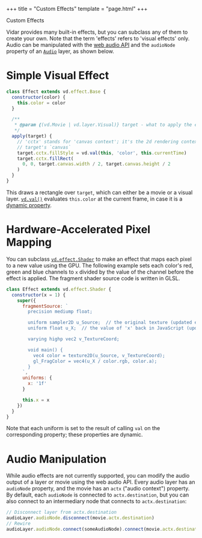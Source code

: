+++
title = "Custom Effects"
template = "page.html"
+++

<div class="heading-text">Custom Effects</div>

Vidar provides many built-in effects, but you can subclass any of them to create
your own. Note that the term 'effects' refers to 'visual effects' only. Audio
can be manipulated with the [web audio API] and the `audioNode` property of an
[`Audio`] layer, as shown below.

# Simple Visual Effect

```js
class Effect extends vd.effect.Base {
  constructor(color) {
    this.color = color
  }

  /**
   * @param {(vd.Movie | vd.layer.Visual)} target - what to apply the effect to
   */
  apply(target) {
    // 'cctx' stands for 'canvas context'; it's the 2d rendering context of the
    // target's `canvas`
    target.cctx.fillStyle = vd.val(this, 'color', this.currentTime)
    target.cctx.fillRect(
      0, 0, target.canvas.width / 2, target.canvas.height / 2
    )
  }
}
```

This draws a rectangle over `target`, which can either be a movie or a visual
layer. [`vd.val()`](../api/index.html#val) evaluates `this.color` at the current
frame, in case it is a [dynamic property](../dynamic-properties.md).

# Hardware-Accelerated Pixel Mapping

You can subclass [`vd.effect.Shader`](../api/classes/effect.shader.html) to make
an effect that maps each pixel to a new value using the GPU. The following
example sets each color's red, green and blue channels to `x` divided by the
value of the channel before the effect is applied. The fragment shader source
code is written in GLSL.

```js
class Effect extends vd.effect.Shader {
  constructor(x = 1) {
    super({
      fragmentSource: `
        precision mediump float;

        uniform sampler2D u_Source;  // the original texture (updated every frame)
        uniform float u_X;  // the value of 'x' back in JavaScript (updated every frame)

        varying highp vec2 v_TextureCoord;

        void main() {
          vec4 color = texture2D(u_Source, v_TextureCoord);
          gl_FragColor = vec4(u_X / color.rgb, color.a);
        }
      `,
      uniforms: {
        x: '1f'
      }

      this.x = x
    })
  }
}
```

Note that each uniform is set to the result of calling `val` on the
corresponding property; these properties are dynamic.

# Audio Manipulation

While audio effects are not currently supported, you can modify the audio output
of a layer or movie using the web audio API. Every audio layer has an
`audioNode` property, and the movie has an `actx` ("audio context") property. By
default, each `audioNode` is connected to `actx.destination`, but you can also connect to an
intermediary node that connects to `actx.destination`:

```js
// Disconnect layer from actx.destination
audioLayer.audioNode.disconnect(movie.actx.destination)
// Rewire
audioLayer.audioNode.connect(someAudioNode).connect(movie.actx.destination)
```

[web audio API]: https://developer.mozilla.org/en-US/docs/Web/API/Web_Audio_API
[`Audio`]: ../api/classes/layer.audio.html
